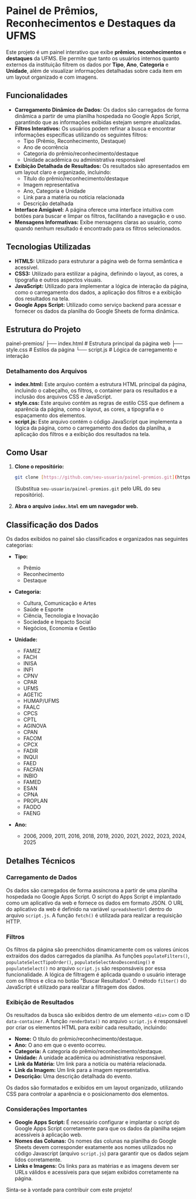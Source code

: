# Painel de Prêmios, Reconhecimentos e Destaques da UFMS

Este projeto é um painel interativo que exibe **prêmios**, **reconhecimentos** e **destaques** da UFMS. Ele permite que tanto os usuários internos quanto externos da instituição filtrem os dados por **Tipo**, **Ano**, **Categoria** e **Unidade**, além de visualizar informações detalhadas sobre cada item em um layout organizado e com imagens.

## Funcionalidades

-   **Carregamento Dinâmico de Dados:** Os dados são carregados de forma dinâmica a partir de uma planilha hospedada no Google Apps Script, garantindo que as informações exibidas estejam sempre atualizadas.
-   **Filtros Interativos:** Os usuários podem refinar a busca e encontrar informações específicas utilizando os seguintes filtros:
    -   Tipo (Prêmio, Reconhecimento, Destaque)
    -   Ano de ocorrência
    -   Categoria do prêmio/reconhecimento/destaque
    -   Unidade acadêmica ou administrativa responsável
-   **Exibição Detalhada de Resultados:** Os resultados são apresentados em um layout claro e organizado, incluindo:
    -   Título do prêmio/reconhecimento/destaque
    -   Imagem representativa
    -   Ano, Categoria e Unidade
    -   Link para a matéria ou notícia relacionada
    -   Descrição detalhada
-   **Interface Amigável:** A página oferece uma interface intuitiva com botões para buscar e limpar os filtros, facilitando a navegação e o uso.
-   **Mensagens Informativas:** Exibe mensagens claras ao usuário, como quando nenhum resultado é encontrado para os filtros selecionados.

## Tecnologias Utilizadas

-   **HTML5:** Utilizado para estruturar a página web de forma semântica e acessível.
-   **CSS3:** Utilizado para estilizar a página, definindo o layout, as cores, a tipografia e outros aspectos visuais.
-   **JavaScript:** Utilizado para implementar a lógica de interação da página, como o carregamento dos dados, a aplicação dos filtros e a exibição dos resultados na tela.
-   **Google Apps Script:** Utilizado como serviço backend para acessar e fornecer os dados da planilha do Google Sheets de forma dinâmica.

## Estrutura do Projeto
painel-premios/
├── index.html        # Estrutura principal da página web
├── style.css         # Estilos da página
└── script.js        # Lógica de carregamento e interação

### Detalhamento dos Arquivos

-   **index.html:** Este arquivo contém a estrutura HTML principal da página, incluindo o cabeçalho, os filtros, o container para os resultados e a inclusão dos arquivos CSS e JavaScript.
-   **style.css:** Este arquivo contém as regras de estilo CSS que definem a aparência da página, como o layout, as cores, a tipografia e o espaçamento dos elementos.
-   **script.js:** Este arquivo contém o código JavaScript que implementa a lógica da página, como o carregamento dos dados da planilha, a aplicação dos filtros e a exibição dos resultados na tela.

## Como Usar

1.  **Clone o repositório:**

    ```bash
    git clone [https://github.com/seu-usuario/painel-premios.git](https://github.com/seu-usuario/painel-premios.git)
    ```

    (Substitua `seu-usuario/painel-premios.git` pelo URL do seu repositório).

2.  **Abra o arquivo `index.html` em um navegador web.**

## Classificação dos Dados

Os dados exibidos no painel são classificados e organizados nas seguintes categorias:

-   **Tipo:**
    -   Prêmio
    -   Reconhecimento
    -   Destaque

-   **Categoria:**
    -   Cultura, Comunicação e Artes
    -   Saúde e Esporte
    -   Ciência, Tecnologia e Inovação
    -   Sociedade e Impacto Social
    -   Negócios, Economia e Gestão

-   **Unidade:**
    -   FAMEZ
    -   FACH
    -   INISA
    -   INFI
    -   CPNV
    -   CPAR
    -   UFMS
    -   AGETIC
    -   HUMAP/UFMS
    -   FAALC
    -   CPCS
    -   CPTL
    -   AGINOVA
    -   CPAN
    -   FACOM
    -   CPCX
    -   FADIR
    -   INQUI
    -   FAED
    -   FACFAN
    -   INBIO
    -   FAMED
    -   ESAN
    -   CPNA
    -   PROPLAN
    -   FAODO
    -   FAENG

-   **Ano:**
    -   2006, 2009, 2011, 2016, 2018, 2019, 2020, 2021, 2022, 2023, 2024, 2025

## Detalhes Técnicos

### Carregamento de Dados

Os dados são carregados de forma assíncrona a partir de uma planilha hospedada no Google Apps Script. O script do Apps Script é implantado como um aplicativo da web e fornece os dados em formato JSON. O URL do aplicativo da web é definido na variável `spreadsheetUrl` dentro do arquivo `script.js`. A função `fetch()` é utilizada para realizar a requisição HTTP.

### Filtros

Os filtros da página são preenchidos dinamicamente com os valores únicos extraídos dos dados carregados da planilha. As funções `populateFilters()`, `populateSelectTipoOrder()`, `populateSelectAnoDescending()` e `populateSelect()` no arquivo `script.js` são responsáveis por essa funcionalidade. A lógica de filtragem é aplicada quando o usuário interage com os filtros e clica no botão "Buscar Resultados". O método `filter()` do JavaScript é utilizado para realizar a filtragem dos dados.

### Exibição de Resultados

Os resultados da busca são exibidos dentro de um elemento `<div>` com o ID `data-container`. A função `renderData()` no arquivo `script.js` é responsável por criar os elementos HTML para exibir cada resultado, incluindo:

-   **Nome:** O título do prêmio/reconhecimento/destaque.
-   **Ano:** O ano em que o evento ocorreu.
-   **Categoria:** A categoria do prêmio/reconhecimento/destaque.
-   **Unidade:** A unidade acadêmica ou administrativa responsável.
-   **Link da Matéria:** Um link para a notícia ou matéria relacionada.
-   **Link da Imagem:** Um link para a imagem representativa.
-   **Descrição:** Uma descrição detalhada do evento.

Os dados são formatados e exibidos em um layout organizado, utilizando CSS para controlar a aparência e o posicionamento dos elementos.

### Considerações Importantes

-   **Google Apps Script:** É necessário configurar e implantar o script do Google Apps Script corretamente para que os dados da planilha sejam acessíveis à aplicação web.
-   **Nomes das Colunas:** Os nomes das colunas na planilha do Google Sheets devem corresponder exatamente aos nomes utilizados no código Javascript (arquivo `script.js`) para garantir que os dados sejam lidos corretamente.
-   **Links e Imagens:** Os links para as matérias e as imagens devem ser URLs válidos e acessíveis para que sejam exibidos corretamente na página.

Sinta-se à vontade para contribuir com este projeto!
